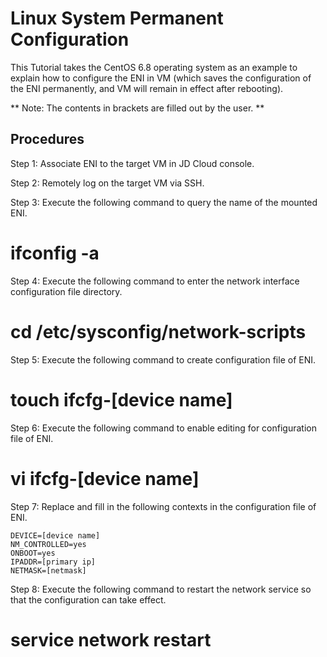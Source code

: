 # Linux System Permanent Configuration

This Tutorial takes the CentOS 6.8 operating system as an example to explain how to configure the ENI in VM (which saves the configuration of the ENI permanently, and VM will remain in effect after rebooting).

** Note: The contents in brackets are filled out by the user. **

## Procedures
Step 1: Associate ENI to the target VM in JD Cloud console.

Step 2: Remotely log on the target VM via SSH.

Step 3: Execute the following command to query the name of the mounted ENI.

# ifconfig -a

Step 4: Execute the following command to enter the network interface configuration file directory.

# cd /etc/sysconfig/network-scripts

Step 5: Execute the following command to create configuration file of ENI.

# touch ifcfg-[device name]

Step 6: Execute the following command to enable editing for configuration file of ENI.

# vi ifcfg-[device name]

Step 7: Replace and fill in the following contexts in the configuration file of ENI.

	DEVICE=[device name]
	NM_CONTROLLED=yes
	ONBOOT=yes
	IPADDR=[primary ip]
	NETMASK=[netmask]

Step 8: Execute the following command to restart the network service so that the configuration can take effect.

# service network restart

